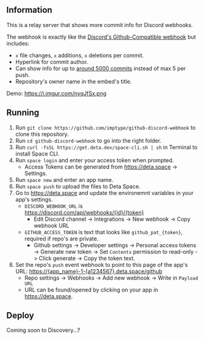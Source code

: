 ## Information
This is a relay server that shows more commit info for Discord webhooks.

The webhook is exactly like the [Discord's Github-Compatible webhook](https://discord.com/developers/docs/resources/webhook#execute-githubcompatible-webhook) but includes:
- `x` file changes, `x` additions, `x` deletions per commit.
- Hyperlink for commit author.
- Can show info for up to [around 5000 commits](https://docs.github.com/en/developers/apps/building-github-apps/rate-limits-for-github-apps) instead of max 5 per push.
- Repository's owner name in the embed's title.

Demo: https://i.imgur.com/nyqJfSx.png

## Running
1. Run `git clone https://github.com/imptype/github-discord-webhook` to clone this repository.
2. Run `cd github-discord-webhook` to go into the right folder.
3. Run `curl -fsSL https://get.deta.dev/space-cli.sh | sh` in Terminal to install Space CLI.
4. Run `space login` and enter your access token when prompted.
    - Access Tokens can be generated from https://deta.space -> Settings.
5. Run `space new` and enter an app name.
6. Run `space push` to upload the files to Deta Space.
8. Go to https://deta.space and update the environemnt variables in your app's settings.
   - `DISCORD_WEBHOOK_URL` is https://discord.com/api/webhooks/{id}/{token}
      - Edit Discord channel -> Integrations -> New webhook -> Copy webhook URL
   - `GITHUB_ACCESS_TOKEN` is text that looks like `github_pat_{token}`, required if repo's are private.
      - Github settings -> Developer settings -> Personal access tokens -> Generate new token -> Set `Contents` permission to read-only -> Click generate -> Copy the token text.
8. Set the repo's `push` event webhook to point to this page of the app's URL: [https://{app_name}-1-{a1234567}.deta.space/github](https://deta.soace)
   - Repo settings -> Webhooks -> Add new webhook -> Write in `Payload URL`
   - URL can be found/opened by clicking on your app in https://deta.space.
     
## Deploy
Coming soon to Discovery...?
